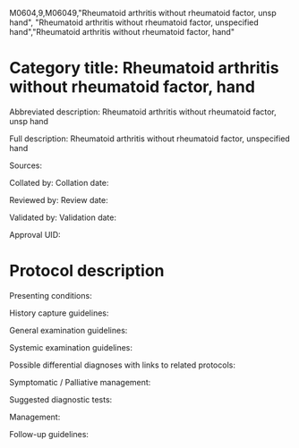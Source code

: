 M0604,9,M06049,"Rheumatoid arthritis without rheumatoid factor, unsp hand", "Rheumatoid arthritis without rheumatoid factor, unspecified hand","Rheumatoid arthritis without rheumatoid factor, hand"
# Category title: Rheumatoid arthritis without rheumatoid factor, hand

Abbreviated description: Rheumatoid arthritis without rheumatoid factor, unsp hand

Full description: Rheumatoid arthritis without rheumatoid factor, unspecified hand

Sources:

Collated by:
Collation date:

Reviewed by:
Review date:

Validated by:
Validation date:

Approval UID:

# Protocol description

Presenting conditions:

History capture guidelines:

General examination guidelines:

Systemic examination guidelines:

Possible differential diagnoses with links to related protocols:

Symptomatic / Palliative management:

Suggested diagnostic tests:

Management:

Follow-up guidelines:
